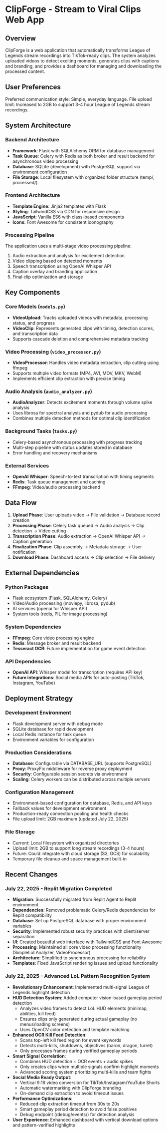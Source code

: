 # ClipForge - Stream to Viral Clips Web App

## Overview

ClipForge is a web application that automatically transforms League of Legends stream recordings into TikTok-ready clips. The system analyzes uploaded videos to detect exciting moments, generates clips with captions and branding, and provides a dashboard for managing and downloading the processed content.

## User Preferences

Preferred communication style: Simple, everyday language.
File upload limit: Increased to 2GB to support 3-4 hour League of Legends stream recordings.

## System Architecture

### Backend Architecture
- **Framework**: Flask with SQLAlchemy ORM for database management
- **Task Queue**: Celery with Redis as both broker and result backend for asynchronous video processing
- **Database**: SQLite (development) with PostgreSQL support via environment configuration
- **File Storage**: Local filesystem with organized folder structure (temp/, processed/)

### Frontend Architecture
- **Template Engine**: Jinja2 templates with Flask
- **Styling**: TailwindCSS via CDN for responsive design
- **JavaScript**: Vanilla ES6 with class-based components
- **Icons**: Font Awesome for consistent iconography

### Processing Pipeline
The application uses a multi-stage video processing pipeline:
1. Audio extraction and analysis for excitement detection
2. Video clipping based on detected moments
3. Speech transcription using OpenAI Whisper API
4. Caption overlay and branding application
5. Final clip optimization and storage

## Key Components

### Core Models (`models.py`)
- **VideoUpload**: Tracks uploaded videos with metadata, processing status, and progress
- **VideoClip**: Represents generated clips with timing, detection scores, and transcription data
- Supports cascade deletion and comprehensive metadata tracking

### Video Processing (`video_processor.py`)
- **VideoProcessor**: Handles video metadata extraction, clip cutting using ffmpeg
- Supports multiple video formats (MP4, AVI, MOV, MKV, WebM)
- Implements efficient clip extraction with precise timing

### Audio Analysis (`audio_analyzer.py`)
- **AudioAnalyzer**: Detects excitement moments through volume spike analysis
- Uses librosa for spectral analysis and pydub for audio processing
- Combines multiple detection methods for optimal clip identification

### Background Tasks (`tasks.py`)
- Celery-based asynchronous processing with progress tracking
- Multi-step pipeline with status updates stored in database
- Error handling and recovery mechanisms

### External Services
- **OpenAI Whisper**: Speech-to-text transcription with timing segments
- **Redis**: Task queue management and caching
- **FFmpeg**: Video/audio processing backend

## Data Flow

1. **Upload Phase**: User uploads video → File validation → Database record creation
2. **Processing Phase**: Celery task queued → Audio analysis → Clip detection → Video cutting
3. **Transcription Phase**: Audio extraction → OpenAI Whisper API → Caption generation
4. **Finalization Phase**: Clip assembly → Metadata storage → User notification
5. **Download Phase**: Dashboard access → Clip selection → File delivery

## External Dependencies

### Python Packages
- Flask ecosystem (Flask, SQLAlchemy, Celery)
- Video/Audio processing (moviepy, librosa, pydub)
- AI services (openai for Whisper API)
- System tools (redis, PIL for image processing)

### System Dependencies
- **FFmpeg**: Core video processing engine
- **Redis**: Message broker and result backend
- **Tesseract OCR**: Future implementation for game event detection

### API Dependencies
- **OpenAI API**: Whisper model for transcription (requires API key)
- **Future integrations**: Social media APIs for auto-posting (TikTok, Instagram, YouTube)

## Deployment Strategy

### Development Environment
- Flask development server with debug mode
- SQLite database for rapid development
- Local Redis instance for task queue
- Environment variables for configuration

### Production Considerations
- **Database**: Configurable via DATABASE_URL (supports PostgreSQL)
- **Proxy**: ProxyFix middleware for reverse proxy deployment
- **Security**: Configurable session secrets via environment
- **Scaling**: Celery workers can be distributed across multiple servers

### Configuration Management
- Environment-based configuration for database, Redis, and API keys
- Fallback values for development environment
- Production-ready connection pooling and health checks
- File upload limit: 2GB maximum (updated July 22, 2025)

### File Storage
- Current: Local filesystem with organized directories
- Upload limit: 2GB to support long stream recordings (3-4 hours)
- Future: Could integrate with cloud storage (S3, GCS) for scalability
- Temporary file cleanup and space management built-in

## Recent Changes

### July 22, 2025 - Replit Migration Completed
- **Migration**: Successfully migrated from Replit Agent to Replit environment
- **Dependencies**: Removed problematic Celery/Redis dependencies for Replit compatibility
- **Database**: Set up PostgreSQL database with proper environment variables
- **Security**: Implemented robust security practices with client/server separation
- **UI**: Created beautiful web interface with TailwindCSS and Font Awesome
- **Processing**: Maintained all core video processing functionality (SimpleLoLAnalyzer, VideoProcessor)
- **Architecture**: Simplified to synchronous processing for reliability
- **Templates**: Fixed JavaScript rendering issues and upload functionality

### July 22, 2025 - Advanced LoL Pattern Recognition System
- **Revolutionary Enhancement**: Implemented multi-signal League of Legends highlight detection
- **HUD Detection System**: Added computer vision-based gameplay period detection
  - Analyzes video frames to detect LoL HUD elements (minimap, abilities, kill feed)
  - Ensures clips only generated during actual gameplay (no menus/loading screens)
  - Uses OpenCV color detection and template matching
- **Enhanced OCR Kill Feed Detection**: 
  - Scans top-left kill feed region for event keywords
  - Detects multi-kills, shutdowns, objectives (baron, dragon, turret)
  - Only processes frames during verified gameplay periods
- **Smart Signal Correlation**: 
  - Combines HUD detection + OCR events + audio spikes
  - Only creates clips when multiple signals confirm highlight moments
  - Advanced scoring system prioritizing multi-kills and team fights
- **Social Media Ready Output**:
  - Vertical 9:16 video conversion for TikTok/Instagram/YouTube Shorts
  - Automatic watermarking with ClipForge branding
  - On-demand clip extraction to avoid timeout issues
- **Performance Optimizations**:
  - Reduced clip extraction timeout from 30s to 20s
  - Smart gameplay period detection to avoid false positives
  - Debug endpoint (/debug/events/) for detection analysis
- **User Experience**: Enhanced dashboard with vertical download options and pattern-verified highlights